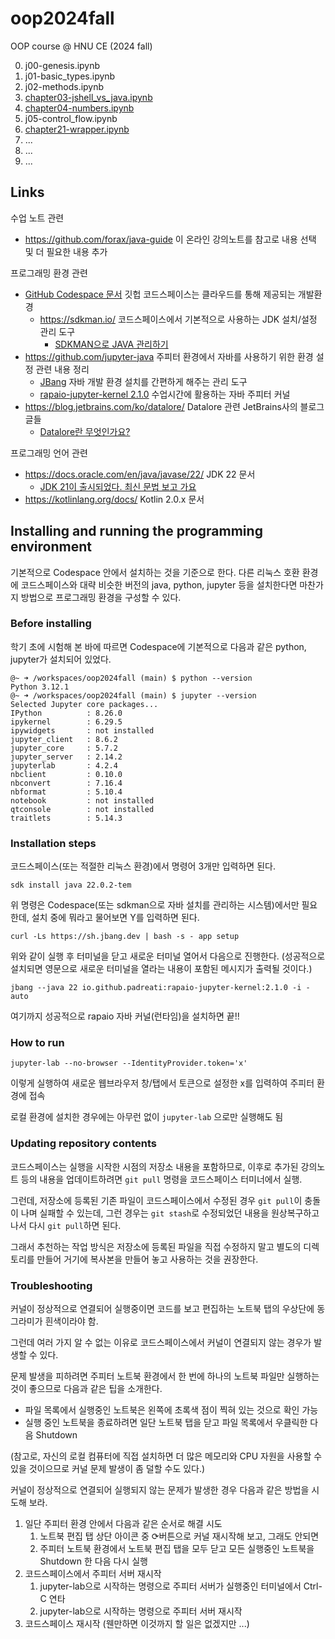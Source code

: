 # oop2024fall
OOP course @ HNU CE (2024 fall)

0. j00-genesis.ipynb
1. j01-basic_types.ipynb
1. j02-methods.ipynb
1. [chapter03-jshell_vs_java.ipynb](https://github.com/forax/java-guide/blob/master/jupyter/chapter03-jshell_vs_java.ipynb)
1. [chapter04-numbers.ipynb](https://github.com/forax/java-guide/blob/master/jupyter/chapter04-numbers.ipynb)
1. j05-control_flow.ipynb
1. [chapter21-wrapper.ipynb](https://github.com/forax/java-guide/blob/master/jupyter/chapter21-wrapper.ipynb)
1. ...
1. ...
1. ...

## Links
수업 노트 관련
  - https://github.com/forax/java-guide 이 온라인 강의노트를 참고로 내용 선택 및 더 필요한 내용 추가

프로그래밍 환경 관련
  - [GitHub Codespace 문서](https://docs.github.com/ko/codespaces) 깃헙 코드스페이스는 클라우드를 통해 제공되는 개발환경
    - https://sdkman.io/ 코드스페이스에서 기본적으로 사용하는 JDK 설치/설정 관리 도구
      - [SDKMAN으로 JAVA 관리하기](https://steady-hello.tistory.com/134)
  - https://github.com/jupyter-java 주피터 환경에서 자바를 사용하기 위한 환경 설정 관련 내용 정리
    - [JBang](https://www.jbang.dev/) 자바 개발 환경 설치를 간편하게 해주는 관리 도구
    - [rapaio-jupyter-kernel 2.1.0](https://github.com/padreati/rapaio-jupyter-kernel/tree/2ce7a0c8dde6f35af2a276f14afff4ff998275f1) 수업시간에 활용하는 자바 주피터 커널
  - https://blog.jetbrains.com/ko/datalore/ Datalore 관련 JetBrains사의 블로그 글들
    - [Datalore란 무엇인가요?](https://blog.jetbrains.com/ko/datalore/2020/11/02/what-is-datalore/)

프로그래밍 언어 관련
  - https://docs.oracle.com/en/java/javase/22/ JDK 22 문서
    - [JDK 21이 출시되었다. 최신 문법 보고 가요](https://velog.io/@dongvelop/JDK-21%EC%9D%B4-%EC%B6%9C%EC%8B%9C%EB%90%98%EC%97%88%EB%8B%A4.-%EC%B5%9C%EC%8B%A0-%EB%AC%B8%EB%B2%95%EC%9D%80-%EC%82%B4%ED%8E%B4%EB%B4%90%EC%95%BC%EC%A7%80) 
  - https://kotlinlang.org/docs/ Kotlin 2.0.x 문서

## Installing and running the programming environment
기본적으로 Codespace 안에서 설치하는 것을 기준으로 한다.
다른 리눅스 호환 환경에 코드스페이스와 대략 비슷한 버전의 java, python, jupyter 등을 설치한다면 마찬가지 방법으로 프로그래밍 환경을 구성할 수 있다.
### Before installing
학기 초에 시험해 본 바에 따르면 Codespace에 기본적으로 다음과 같은 python, jupyter가 설치되어 있었다.
```
@~ ➜ /workspaces/oop2024fall (main) $ python --version
Python 3.12.1
@~ ➜ /workspaces/oop2024fall (main) $ jupyter --version
Selected Jupyter core packages...
IPython          : 8.26.0
ipykernel        : 6.29.5
ipywidgets       : not installed
jupyter_client   : 8.6.2
jupyter_core     : 5.7.2
jupyter_server   : 2.14.2
jupyterlab       : 4.2.4
nbclient         : 0.10.0
nbconvert        : 7.16.4
nbformat         : 5.10.4
notebook         : not installed
qtconsole        : not installed
traitlets        : 5.14.3
```

### Installation steps
코드스페이스(또는 적절한 리눅스 환경)에서 명령어 3개만 입력하면 된다.
```
sdk install java 22.0.2-tem
```
위 명령은 Codespace(또는 sdkman으로 자바 설치를 관리하는 시스템)에서만 필요한데, 설치 중에 뭐라고 물어보면 Y를 입력하면 된다.

```
curl -Ls https://sh.jbang.dev | bash -s - app setup
```
위와 같이 실행 후 터미널을 닫고 새로운 터미널 열어서 다음으로 진행한다.
(성공적으로 설치되면 영문으로 새로운 터미널을 열라는 내용이 포함된 메시지가 출력될 것이다.)

```
jbang --java 22 io.github.padreati:rapaio-jupyter-kernel:2.1.0 -i -auto
```

여기까지 성공적으로 rapaio 자바 커널(런타임)을 설치하면 끝!!

### How to run
```
jupyter-lab --no-browser --IdentityProvider.token='x'
```
이렇게 실행하여 새로운 웹브라우저 창/탭에서 토큰으로 설정한 x를 입력하여 주피터 환경에 접속

로컬 환경에 설치한 경우에는 아무런 없이 `jupyter-lab` 으로만 실행해도 됨

### Updating repository contents
코드스페이스는 실행을 시작한 시점의 저장소 내용을 포함하므로, 이후로 추가된 강의노트 등의 내용을 업데이트하려면 `git pull` 명령을 코드스페이스 터미너에서 실행.

그런데, 저장소에 등록된 기존 파일이 코드스페이스에서 수정된 경우  `git pull`이 충돌이 나며 실패할 수 있는데, 그런 경우는 `git stash`로 수정되었던 내용을 원상복구하고 나서 다시 `git pull`하면 된다.

그래서 추천하는 작업 방식은 저장소에 등록된 파일을 직접 수정하지 말고 별도의 디렉토리를 만들어 거기에 복사본을 만들어 놓고 사용하는 것을 권장한다.

### Troubleshooting
커널이 정상적으로 연결되어 실행중이면 코드를 보고 편집하는 노트북 탭의 우상단에 동그라미가 흰색이라야 함.

그런데 여러 가지 알 수 없는 이유로 코드스페이스에서 커널이 연결되지 않는 경우가 발생할 수 있다.

문제 발생을 피하려면 주피터 노트북 환경에서 한 번에 하나의 노트북 파일만 실행하는 것이 좋으므로 다음과 같은 팁을 소개한다.
  - 파일 목록에서 실행중인 노트북은 왼쪽에 초록색 점이 찍혀 있는 것으로 확인 가능
  - 실행 중인 노트북을 종료하려면 일단 노트북 탭을 닫고 파일 목록에서 우클릭한 다음 Shutdown

(참고로, 자신의 로컬 컴퓨터에 직접 설치하면 더 많은 메모리와 CPU 자원을 사용할 수 있을 것이으므로 커널 문제 발생이 좀 덜할 수도 있다.)

커널이 정상적으로 연결되어 실행되지 않는 문제가 발생한 경우 다음과 같은 방법을 시도해 보라.
1. 일단 주피터 환경 안에서 다음과 같은 순서로 해결 시도
   1. 노트북 편집 탭 상단 아이콘 중 ⟳버튼으로 커널 재시작해 보고, 그래도 안되면
   1. 주피터 노트북 환경에서 노트북 편집 탭을 모두 닫고 모든 실행중인 노트북을 Shutdown 한 다음 다시 실행
1. 코드스페이스에서 주피터 서버 재시작
   1. jupyter-lab으로 시작하는 명령으로 주피터 서버가 실행중인 터미널에서 Ctrl-C 연타
   2. jupyter-lab으로 시작하는 명령으로 주피터 서버 재시작
3. 코드스페이스 재시작 (웬만하면 이것까지 할 일은 없겠지만 ...)
